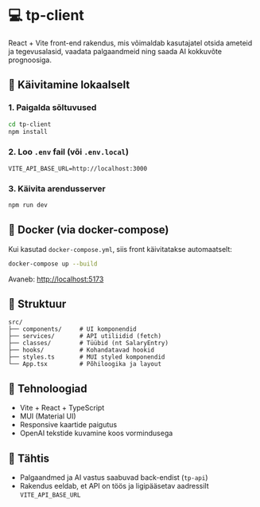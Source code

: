 # 💻 tp-client

React + Vite front-end rakendus, mis võimaldab kasutajatel otsida ameteid ja tegevusalasid, vaadata palgaandmeid ning saada AI kokkuvõte prognoosiga.

## 🚀 Käivitamine lokaalselt

### 1. Paigalda sõltuvused
```bash
cd tp-client
npm install
```

### 2. Loo `.env` fail (või `.env.local`)
```env
VITE_API_BASE_URL=http://localhost:3000
```

### 3. Käivita arendusserver
```bash
npm run dev
```

## 🐳 Docker (via docker-compose)

Kui kasutad `docker-compose.yml`, siis front käivitatakse automaatselt:
```bash
docker-compose up --build
```

Avaneb: [http://localhost:5173](http://localhost:5173)

## 📁 Struktuur
```
src/
├── components/     # UI komponendid
├── services/       # API utiliidid (fetch)
├── classes/        # Tüübid (nt SalaryEntry)
├── hooks/          # Kohandatavad hookid
├── styles.ts       # MUI styled komponendid
└── App.tsx         # Põhiloogika ja layout
```

## 🧠 Tehnoloogiad
- Vite + React + TypeScript
- MUI (Material UI)
- Responsive kaartide paigutus
- OpenAI tekstide kuvamine koos vormindusega

## 📌 Tähtis
- Palgaandmed ja AI vastus saabuvad back-endist (`tp-api`)
- Rakendus eeldab, et API on töös ja ligipääsetav aadressilt `VITE_API_BASE_URL`
